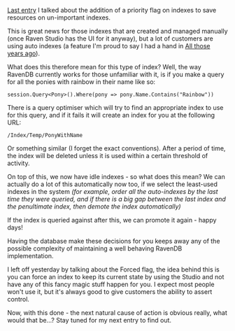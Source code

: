 [Last entry](/entries/adding-idle-indexes-to-ravendb.html) I talked about the addition of a priority flag on indexes to save resources on un-important indexes.

This is great news for those indexes that are created and managed manually (once Raven Studio has the UI for it anyway), but a lot of customers are using auto indexes (a feature I'm proud to say I had a hand in [All those years ago](http://ayende.com/blog/4667/ravens-dynamic-queries)).

What does this therefore mean for this type of index? Well, the way RavenDB currently works for those unfamiliar with it, is if you make a query for all the ponies with rainbow in their name like so:

    session.Query<Pony>().Where(pony => pony.Name.Contains("Rainbow"))

There is a query optimiser which will try to find an appropriate index to use for this query, and if it fails it will create an index for you at the following URL:

    /Index/Temp/PonyWithName

Or something similar (I forget the exact conventions). After a period of time, the index will be deleted unless it is used within a certain threshold of activity.

On top of this, we now have idle indexes - so what does this mean? We can actually do a lot of this automatically now too, if we select the least-used indexes in the system *(for example, order all the auto-indexes by the last time they were queried, and if there is a big gap between the last index and the penultimate index, then demote the index automatically)*

If the index is queried against after this, we can promote it again - happy days!

Having the database make these decisions for you keeps away any of the possible complexity of maintaining a well behaving RavenDB implementation.

I left off yesterday by talking about the Forced flag, the idea behind this is you can force an index to keep its current state by using the Studio and not have any of this fancy magic stuff happen  for you. I expect most people won't use it, but it's always good to give customers the ability to assert control.

Now, with this done - the next natural cause of action is obvious really, what would that be...? Stay tuned for my next entry to find out.
